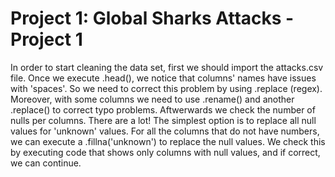 # Project 1: Global Sharks Attacks - Project 1

In order to start cleaning the data set, first we should import the attacks.csv file.
Once we execute .head(), we notice that columns' names have issues with 'spaces'. So we need to correct this problem by using .replace (regex).
Moreover, with some columns we need to use .rename() and another .replace() to correct typo problems.
Aftwerwards we check the number of nulls per columns. There are a lot! The simplest option is to replace all null values for 'unknown' values. For all the columns that do not have numbers, we can execute a .fillna('unknown') to replace the null values. We check this by executing code that shows only columns with null values, and if correct, we can continue.
